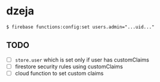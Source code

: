 # dzeja

```
$ firebase functions:config:set users.admin="...uid..."
```

## TODO

- [ ] `store.user` which is set only if user has customClaims
- [ ] firestore security rules using customClaims
- [ ] cloud function to set custom claims
